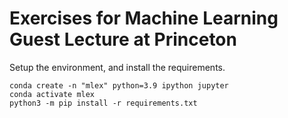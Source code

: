 # Exercises for Machine Learning Guest Lecture at Princeton

Setup the environment, and install the requirements.
```
conda create -n "mlex" python=3.9 ipython jupyter
conda activate mlex
python3 -m pip install -r requirements.txt
```
